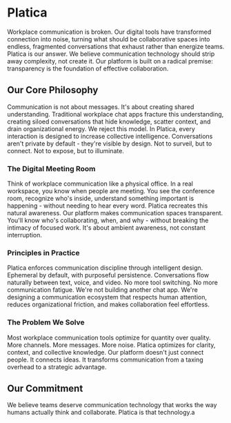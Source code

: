# Platica

Workplace communication is broken. Our digital tools have transformed connection into noise, turning what should be collaborative spaces into endless, fragmented conversations that exhaust rather than energize teams.
Platica is our answer. We believe communication technology should strip away complexity, not create it. Our platform is built on a radical premise: transparency is the foundation of effective collaboration.

## Our Core Philosophy

Communication is not about messages. It's about creating shared understanding. Traditional workplace chat apps fracture this understanding, creating siloed conversations that hide knowledge, scatter context, and drain organizational energy.
We reject this model. In Platica, every interaction is designed to increase collective intelligence. Conversations aren't private by default - they're visible by design. Not to surveil, but to connect. Not to expose, but to illuminate.

### The Digital Meeting Room

Think of workplace communication like a physical office. In a real workspace, you know when people are meeting. You see the conference room, recognize who's inside, understand something important is happening - without needing to hear every word. Platica recreates this natural awareness.
Our platform makes communication spaces transparent. You'll know who's collaborating, when, and why - without breaking the intimacy of focused work. It's about ambient awareness, not constant interruption.

### Principles in Practice

Platica enforces communication discipline through intelligent design. Ephemeral by default, with purposeful persistence. Conversations flow naturally between text, voice, and video. No more tool switching. No more communication fatigue.
We're not building another chat app. We're designing a communication ecosystem that respects human attention, reduces organizational friction, and makes collaboration feel effortless.

### The Problem We Solve

Most workplace communication tools optimize for quantity over quality. More channels. More messages. More noise. Platica optimizes for clarity, context, and collective knowledge.
Our platform doesn't just connect people. It connects ideas. It transforms communication from a taxing overhead to a strategic advantage.

## Our Commitment

We believe teams deserve communication technology that works the way humans actually think and collaborate. Platica is that technology.a
